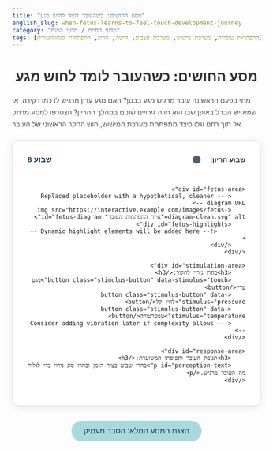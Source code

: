 ```yaml
---
title: "מסע החושים: כשהעובר לומד לחוש מגע"
english_slug: when-fetus-learns-to-feel-touch-development-journey
category: "מדעי החיים / מדעי המוח"
tags: [התפתחות עוברית, מערכת מישוש, מערכת עצבים, חישה, הריון, התפתחות סנסומוטורית]
---
```

<h1>מסע החושים: כשהעובר לומד לחוש מגע</h1>

<p>מתי בפעם הראשונה עובר מרגיש מגע בבטן? האם מגע עדין מרגיש לו כמו דקירה, או שמא יש הבדל באופן שבו הוא חווה גירויים שונים במהלך ההריון? הצטרפו למסע מרתק אל תוך רחם וגלו כיצד מתפתחת מערכת המישוש, חוש החקר הראשוני של העובר.</p>

<div id="app-container">
    <div id="timeline-area">
        <label for="week-slider">שבוע הריון:</label>
        <input type="range" id="week-slider" min="8" max="40" value="8">
        <span id="current-week">שבוע 8</span>
    </div>

    <div id="fetus-area">
        <!-- Replaced placeholder with a hypothetical, cleaner diagram URL -->
        <img src="https://interactive.example.com/images/fetus-diagram-clean.svg" alt="איור התפתחות העובר" id="fetus-diagram">
        <div id="fetus-highlights">
            <!-- Dynamic highlight elements will be added here -->
        </div>
    </div>

    <div id="stimulation-area">
        <h3>בחרו גירוי לחקור:</h3>
        <button class="stimulus-button" data-stimulus="touch">מגע עדין</button>
        <button class="stimulus-button" data-stimulus="pressure">לחץ קל</button>
        <button class="stimulus-button" data-stimulus="temperature">טמפרטורה</button>
        <!-- Consider adding vibration later if complexity allows -->
    </div>

    <div id="response-area">
        <h3>תגובת העובר ותפיסתו המשוערת:</h3>
        <p id="perception-text">בחרו שבוע בציר הזמן ובחרו סוג גירוי כדי לגלות מה העובר מרגיש.</p>
    </div>
</div>

<style>
    /* CSS styles for the interactive component */
    #app-container {
        direction: rtl;
        font-family: 'Arial', sans-serif; /* Use a common system font stack */
        display: flex;
        flex-direction: column;
        align-items: center;
        gap: 30px; /* Increased gap for better spacing */
        padding: 30px; /* More padding */
        border: 1px solid #e0e0e0; /* Lighter border */
        border-radius: 12px; /* More rounded corners */
        background-color: #ffffff; /* Clean white background */
        box-shadow: 0 4px 15px rgba(0, 0, 0, 0.08); /* Subtle shadow */
        max-width: 700px; /* Limit max width */
        margin: 20px auto; /* Center the container */
    }

    h1 {
        text-align: center;
        color: #333; /* Darker heading color */
        margin-bottom: 20px;
    }

    p {
        color: #555;
        line-height: 1.7;
    }

    #timeline-area {
        width: 100%;
        max-width: 600px;
        text-align: center;
        display: flex; /* Align slider and text */
        align-items: center;
        gap: 15px;
    }

    #timeline-area label {
        font-weight: bold;
        color: #333;
        flex-shrink: 0; /* Prevent label from shrinking */
    }

    #week-slider {
        flex-grow: 1; /* Slider takes available space */
        -webkit-appearance: none; /* Remove default styling */
        appearance: none;
        height: 8px;
        background: linear-gradient to right, #a8dadc, #457b9d; /* Gradient track */
        outline: none;
        opacity: 0.8;
        transition: opacity .2s;
        border-radius: 4px;
    }

    #week-slider:hover {
        opacity: 1;
    }

    #week-slider::-webkit-slider-thumb {
        -webkit-appearance: none;
        appearance: none;
        width: 20px;
        height: 20px;
        background: #1d3557; /* Darker thumb color */
        border: 2px solid #f1faee;
        border-radius: 50%;
        cursor: pointer;
        transition: background-color 0.3s ease, transform 0.2s ease;
    }

     #week-slider::-webkit-slider-thumb:hover {
        background-color: #457b9d;
        transform: scale(1.1);
     }

    #week-slider::-moz-range-thumb {
        width: 20px;
        height: 20px;
        background: #1d3557;
        border: 2px solid #f1faee;
        border-radius: 50%;
        cursor: pointer;
        transition: background-color 0.3s ease, transform 0.2s ease;
    }

    #week-slider::-moz-range-thumb:hover {
        background-color: #457b9d;
        transform: scale(1.1);
    }


    #current-week {
        font-weight: bold;
        color: #1d3557; /* Dark blue */
        font-size: 1.1em;
        min-width: 80px; /* Reserve space to prevent layout shifts */
        text-align: left;
    }

    #fetus-area {
        position: relative;
        width: 250px; /* Keep initial size, can adjust if diagram changes */
        height: 400px;
        display: flex; /* Center the image */
        justify-content: center;
        align-items: center;
        background-color: #a8dadc; /* Simulate amniotic fluid background */
        border-radius: 8px;
        overflow: hidden; /* Hide highlight overflow */
    }

    #fetus-diagram {
        display: block;
        width: 95%; /* Make it slightly smaller than container */
        height: 95%;
        object-fit: contain; /* Ensure image fits without distortion */
        transition: filter 0.5s ease; /* Smooth transition for filter */
    }

    #fetus-highlights {
        position: absolute;
        top: 0;
        left: 0;
        width: 100%;
        height: 100%;
        pointer-events: none; /* Don't interfere with mouse events */
        overflow: hidden;
    }

    /* Styles for dynamically created highlight elements */
    .highlight {
        position: absolute;
        background-color: rgba(241, 250, 238, 0.6); /* Light color base for highlights */
        border-radius: 50%; /* Default to circular highlights */
        opacity: 0; /* Start hidden */
        transition: opacity 0.5s ease, background-color 0.5s ease, transform 0.5s ease;
        transform: scale(0.8); /* Start slightly smaller */
    }

    .highlight.active {
        opacity: 1;
        transform: scale(1);
    }

    /* Stimulus specific colors for highlights */
    .highlight.touch { background-color: rgba(168, 218, 220, 0.7); } /* Soft blue-green */
    .highlight.pressure { background-color: rgba(69, 123, 157, 0.7); } /* Muted blue */
    .highlight.temperature { background-color: rgba(230, 57, 70, 0.7); } /* Soft red */

    /* Optional: pulsing animation for active highlight */
    .highlight.pulse {
        animation: pulse-animation 1.5s infinite alternate;
    }

    @keyframes pulse-animation {
        from { opacity: 0.7; transform: scale(1); }
        to { opacity: 1; transform: scale(1.05); }
    }


    #stimulation-area {
        text-align: center;
        width: 100%;
    }

    #stimulation-area h3 {
         color: #333;
         margin-bottom: 15px;
    }

    .stimulus-button {
        padding: 12px 20px; /* Larger buttons */
        margin: 5px;
        border: none; /* No border */
        border-radius: 25px; /* Pill shape */
        background-color: #457b9d; /* Muted blue */
        color: white;
        cursor: pointer;
        font-size: 1em;
        transition: background-color 0.3s ease, transform 0.1s ease;
        min-width: 100px; /* Ensure consistent width */
    }

    .stimulus-button:hover {
        background-color: #1d3557; /* Darker blue on hover */
    }

    .stimulus-button:active {
         transform: scale(0.98); /* Slight press effect */
    }

    .stimulus-button.active {
        background-color: #e63946; /* Accent color when active */
        font-weight: bold;
        box-shadow: 0 2px 8px rgba(0, 0, 0, 0.2);
    }

    #response-area {
        width: 100%;
        max-width: 600px;
        padding: 20px;
        border: 1px solid #ccc;
        border-radius: 8px;
        background-color: #f1faee; /* Very light green background */
        min-height: 100px; /* Ensure enough space for text */
        display: flex;
        flex-direction: column;
        justify-content: center; /* Center text vertically */
    }

    #response-area h3 {
        margin-top: 0;
        color: #333;
        text-align: center;
        margin-bottom: 10px;
    }

    #perception-text {
        text-align: center;
        color: #1d3557; /* Dark blue text */
        font-size: 1.1em;
    }


    /* Styles for the Explanation section */
    #show-explanation-button {
        display: block;
        margin: 30px auto; /* More space above/below */
        padding: 12px 25px;
        font-size: 1.1em;
        cursor: pointer;
        border: none;
        border-radius: 25px; /* Pill shape */
        background-color: #a8dadc; /* Soft blue-green */
        color: #1d3557; /* Dark blue text */
        transition: background-color 0.3s ease, transform 0.1s ease;
    }

    #show-explanation-button:hover {
        background-color: #457b9d;
        color: white;
    }
     #show-explanation-button:active {
         transform: scale(0.98);
    }


    #explanation {
        display: none; /* Hidden by default */
        margin-top: 20px;
        padding: 25px;
        border: 1px solid #e0e0e0;
        border-radius: 12px;
        background-color: #f9f9f9; /* Light grey background */
        direction: rtl;
        font-family: 'Arial', sans-serif;
        line-height: 1.8;
        color: #333;
    }

    #explanation h2, #explanation h3 {
        color: #1d3557; /* Dark blue headings */
        margin-top: 20px;
        margin-bottom: 12px;
    }

    #explanation p {
        margin-bottom: 15px;
        color: #555;
    }

    #explanation ul {
        margin-bottom: 15px;
        padding-right: 20px; /* Add padding for list bullets */
    }

     #explanation ul li {
         margin-bottom: 8px;
     }

</style>

<button id="show-explanation-button">הצגת המסע המלא: הסבר מעמיק</button>

<div id="explanation">
    <h2>מסע החושים: התפתחות מערכת המישוש בעובר</h2>

    <p>מערכת המישוש, הידועה גם כמערכת הסומטוסנסורית, היא מחלוצות החישה של העובר ואבן יסוד קריטית להתפתחותו. היא מאפשרת לו לא רק לחוש את סביבתו הפנימית והחיצונית (המוגבלת כרגע לרחם), אלא גם לבנות תפיסה של גופו, לפתח תנועה וללמוד. היכולת המופלאה לחוש מגע עדין, לחץ, שינויי טמפרטורה ואף כאב מתפתחת במסע הדרגתי ומרתק במהלך ההריון.</p>

    <h3>נקודת ההתחלה: ניצני הרגישות הראשונים</h3>
    <p>הסימנים הראשונים לרגישות למגע מופיעים מוקדם מאוד. כבר בשבוע 8, אזור הפה והשפתיים הוא הראשון שמגיב במעין רפלקס ראשוני למגע. מכאן, הרגישות מתפשטת במהירות: תחילה לחלקים נוספים בפנים, ולאחר מכן לידיים, לרגליים ולבסוף, מכסה את כל גופו הזעיר של העובר.</p>

    <h3>בניית מפת החושים: התפתחות קולטני המישוש בעור</h3>
    <p>העור, האיבר הגדול ביותר בגוף, הופך למעבדה חושית של ממש בזכות התפתחות מגוון עצום של קולטנים (רצפטורים) ייעודיים:</p>
    <ul>
        <li><strong>מכאנורצפטורים:</strong> אלו הם החיישנים הראשונים שמגיבים לכוחות מכאניים – מגע, לחץ, רטט ואף מתיחה. קולטנים שונים (כמו מייסנר, פאצ'יני, מרקל, רפיני) נוצרים בקצב משתנה, בשכבות עור שונות, והתפתחותם נמשכת גם לאחר הלידה.</li>
        <li><strong>תרמורצפטורים:</strong> קולטים שינויים בטמפרטורה (חום וקור). פעילותם מתגברת בשלבים מאוחרים יותר של ההריון ומאפשרת לעובר לחוש בשינויים בסביבת מי השפיר.</li>
        <li><strong>נוציספטורים (קולטני כאב):</strong> אלו הם קצוות עצב חופשיים המזהים גירויים שעלולים לגרום נזק לרקמה. היכולת לחוש כאב כתחושה מובחנת היא נושא מורכב, אך המסלולים העצביים הבסיסיים הקשורים בתגובה לכאב מתפתחים מוקדם יחסית.</li>
    </ul>

    <h3>סלילת הדרכים העצביות: התפתחות סיבים ומסלולים</h3>
    <p>המידע הנקלט בקולטנים בעור מועבר דרך סיבי עצב תחושתיים אל חוט השדרה ומשם במעלה למוח. זהו תהליך מורכב הכולל צמיחה ענפה של סיבי עצב (עצבוב) לכל פינות הגוף, ובמקביל בניית מסלולים עצביים מרכזיים:</p>
    <ul>
        <li><strong>גזע המוח:</strong> כאן מתבצע עיבוד ראשוני ומתפתחות תגובות רפלקסיביות אוטומטיות.</li>
        <li><strong>תלמוס:</strong> תחנת ממסר מרכזית וחיונית לתפיסה ראשונית של תחושות לפני הגעתן לאזורים הגבוהים במוח. מתפתח מוקדם ופעיל כבר בשלבים אמצעיים של ההריון.</li>
        <li><strong>קורטקס סומטוסנסורי:</strong> אזור מיוחד בקליפת המוח האחראי על העיבוד המתוחכם ביותר: זיהוי מדויק של מיקום המגע, הבדלה בין סוגי גירויים, ואינטגרציה של מידע תחושתי מורכב. אזור זה מבשיל באופן משמעותי לקראת סוף ההריון ולאחר הלידה, ומאפשר תפיסה מודעת ומובחנת יותר.</li>
    </ul>
    <p>ההתפתחות ההדרגתית של מסלולים אלו היא שמעצבת את האופן שבו העובר מגיב - מרפלקסים פשוטים לתפיסה מורכבת.</p>

    <h3>שינויים בתפיסת מגע: ממגע עמום לחישה מובחנת</h3>
    <p>האופן שבו עובר תופס ומגיב למגע משתנה דרמטית:</p>
    <ul>
        <li><strong>שבועות מוקדמים (עד שבוע 20):</strong> התגובה היא בעיקר רפלקסיבית, מקומית ואוטומטית. ייתכן שיש תחושה בסיסית מאוד, אך סביר להניח שהיא עמומה, לא מובחנת ובוודאי לא מלווה בתפיסה מודעת כמו אצל מבוגר.</li>
        <li><strong>שבועות אמצעיים (שבוע 20-30):</strong> עם התפתחות המסלולים המגיעים למוח (ובעיקר לתלמוס), התגובות הופכות מורכבות יותר. יש רגישות גוברת ללחץ, והעובר מגיב בתנועה ברורה יותר למגע, במיוחד באזורים המפותחים כמו פנים וידיים.</li>
        <li><strong>שבועות מאוחרים (משבוע 30 ואילך):</strong> התפתחות הקורטקס הסומטוסנסורי מאפשרת עיבוד עמוק יותר. העובר יכול להבדיל טוב יותר בין סוגי מגע שונים, לזהות מיקום מדויק יחסית, לחוש טמפרטורה, וייתכן שאף לחוות כאב ברמה כלשהי (אם כי חווית הכאב המודעת של מבוגר עדיין אינה קיימת).</li>
    </ul>

    <h3>מגע עצמי וחקירת הסביבה: תנועה ככלי חישה</h3>
    <p>בעיטות, מציצת אגודל, נגיעה בפנים או בדפנות הרחם - תנועות אלו אינן סתם "התפרעויות". הן מהוות מנוע קריטי להתפתחות חוש המישוש ומודעות הגוף. כל מגע עצמי או מגע עם סביבת הרחם שולח פידבק תחושתי למוח, ומסייע לו "למפות" את הגוף ולבנות את התפיסה הפנימית שלו. אינטראקציה בלתי פוסקת זו בין תנועה לחישה היא ליבת ההתפתחות הסנסומוטורית התקינה.</p>

    <h3>סיכום</h3>
    <p>מסע התפתחות מערכת המישוש הוא עדות מדהימה למורכבות החיים המתהווים ברחם. מריפלקסים פשוטים וקולטנים בודדים ועד למערכת משוכללת המסוגלת לעבד מגוון תחושות מורכבות – חוש המישוש מאפשר לעובר לחקור את גופו ואת עולמו עוד לפני שהוא נולד, ומכין אותו לחוויה המלאה של החיים מחוץ לרחם.</p>
</div>

<script>
    // JavaScript for the interactive component
    const weekSlider = document.getElementById('week-slider');
    const currentWeekSpan = document.getElementById('current-week');
    const stimulusButtons = document.querySelectorAll('.stimulus-button');
    const perceptionText = document.getElementById('perception-text');
    const fetusDiagram = document.getElementById('fetus-diagram');
    const fetusHighlightsArea = document.getElementById('fetus-highlights');
    const showExplanationButton = document.getElementById('show-explanation-button');
    const explanationDiv = document.getElementById('explanation');

    let currentWeek = parseInt(weekSlider.value);
    let activeStimulus = null; // 'touch', 'pressure', 'temperature'

    // --- Data Simulation based on general timeline ---
    // This is a simplified model for visualization purposes
    const sensitivityTimeline = {
        8: ['mouth_lips'], // Start around mouth
        10: ['face', 'palms_soles'], // Face, palms, soles become sensitive
        12: ['limbs'], // Arms and legs
        14: ['trunk'], // Torso
        18: ['entire_body_basic'], // Basic sensitivity everywhere
        25: ['entire_body_enhanced'], // Enhanced sensitivity and differentiation
        30: ['entire_body_refined'] // More refined perception and processing
    };

     // Estimated relative positions for highlight areas within fetus-area (as percentages)
     // These need to be adjusted based on the actual fetus diagram used.
     const highlightPositions = {
        'mouth_lips': { top: 75, left: 48, width: 8, height: 4, radius: '50%' },
        'face': { top: 65, left: 45, width: 20, height: 15, radius: '50% / 40%' },
        'palms_soles': [
            { top: 55, left: 25, width: 8, height: 8, radius: '50%' }, // Left hand (example position)
            { top: 55, left: 67, width: 8, height: 8, radius: '50%' }, // Right hand (example position)
            { top: 88, left: 35, width: 10, height: 5, radius: '50%' }, // Left foot (example position)
            { top: 88, left: 55, width: 10, height: 5, radius: '50%' }  // Right foot (example position)
        ],
        'limbs': [
             { top: 40, left: 15, width: 15, height: 50, radius: '20px' }, // Left arm/leg area
             { top: 40, left: 70, width: 15, height: 50, radius: '20px' }  // Right arm/leg area
        ],
        'trunk': { top: 30, left: 30, width: 40, height: 40, radius: '30% / 40%' }, // Torso area
        'entire_body_basic': { top: 10, left: 10, width: 80, height: 90, radius: '50px' }, // General full body area
        'entire_body_enhanced': { top: 10, left: 10, width: 80, height: 90, radius: '50px' }, // General full body area
        'entire_body_refined': { top: 10, left: 10, width: 80, height: 90, radius: '50px' } // General full body area
     };


    const stimulusPerception = {
        // Week ranges (inclusive) -> Stimulus type -> Perception description
        '8-14': {
            'default': 'בשבוע זה, רגישות מתחילה להתפתח. בחרו גירוי לראות תגובה משוערת.',
            'touch': 'מגע קל באזורים הרגישים (כרגע רק סביב הפה) עשוי לעורר רפלקס פשוט או תנועה מקומית. זו כנראה לא תחושה מודעת, אלא תגובה בסיסית.',
            'pressure': 'ייתכן שינוי קל בתנועה בתגובה ללחץ משמעותי מאוד, אבל אין תפיסה מובחנת של לחץ. המערכת החושית עדיין בסיסית.',
            'temperature': 'לא צפויה תגובה או תפיסה לשינויי טמפרטורה במי השפיר בשלב זה.'
        },
        '15-24': {
             'default': 'רגישות העובר מתפשטת ומתפתחת. בחרו גירוי לראות כיצד הוא עשוי להגיב.',
            'touch': 'רגישות למגע עולה משמעותית, במיוחד בפנים, בידיים וברגליים. מגע עשוי לעורר תנועות מורכבות יותר וחקירה של הגוף עצמו.',
            'pressure': 'רגישות ללחץ הולכת וגוברת. לחץ על דפנות הרחם עשוי לעורר תגובה ברורה יותר, ייתכן גם שינויים בקצב הלב. העובר מתחיל לחוש גבולות.',
            'temperature': 'ייתכן שינוי מסוים בתגובה פיזיולוגית לשינויי טמפרטורה חדים, אך תפיסה מודעת של חום/קור מוגבלת.'
        },
        '25-40': {
            'default': 'מערכת המישוש מפותחת מאוד. גלו את טווח התחושות האפשרי.',
            'touch': 'תפיסת מגע עדינה ומדויקת יותר. העובר מסוגל להבדיל טוב יותר בין סוגי מגע ומיקומים. מגע הוא דרך מרכזית לחקור את העולם הפנימי שלו.',
            'pressure': 'רגישות טובה ללחץ מאפשרת לעובר לחוש את המנח שלו ברחם ואף לדחוף כנגד דפנות. לחץ הוא חלק מחוויית העולם שלו.',
            'temperature': 'ייתכן שוני בתגובה לתנאי טמפרטורה במי השפיר. יש יכולת כלשהי לחוש חום או קור.'
        }
    };

    function getStimulusColorClass(stimulus) {
        switch(stimulus) {
            case 'touch': return 'touch';
            case 'pressure': return 'pressure';
            case 'temperature': return 'temperature';
            default: return '';
        }
    }

    function updateFetusVisualization(week, stimulus) {
        // Clear previous highlights
        fetusHighlightsArea.innerHTML = '';
        fetusDiagram.style.filter = 'none'; // Reset filter
        fetusDiagram.style.outline = 'none'; // Reset outline

        let sensitiveAreas = [];
        for (let w = 8; w <= week; w++) {
            if (sensitivityTimeline[w]) {
                 // In a real app, you'd merge or prioritize based on progression
                 // For this simulation, just add all areas that became sensitive by this week
                 sensitivityTimeline[w].forEach(area => {
                     if (!sensitiveAreas.includes(area)) {
                         sensitiveAreas.push(area);
                     }
                 });
            }
        }

        // Determine the highest level of "entire_body" sensitivity reached
        let entireBodySensitivity = null;
        if (week >= 30) entireBodySensitivity = 'entire_body_refined';
        else if (week >= 25) entireBodySensitivity = 'entire_body_enhanced';
        else if (week >= 18) entireBodySensitivity = 'entire_body_basic';

        // If any entire body sensitivity is reached, just highlight the whole body representation
        if (entireBodySensitivity && highlightPositions[entireBodySensitivity]) {
             const entireBodyPos = highlightPositions[entireBodySensitivity];
             const div = document.createElement('div');
             div.classList.add('highlight', 'active', 'pulse', getStimulusColorClass(stimulus));
             div.style.cssText = `
                 top: ${entireBodyPos.top}%;
                 left: ${entireBodyPos.left}%;
                 width: ${entireBodyPos.width}%;
                 height: ${entireBodyPos.height}%;
                 border-radius: ${entireBodyPos.radius};
             `;
             fetusHighlightsArea.appendChild(div);

        } else {
             // Otherwise, add specific area highlights for areas sensitive up to this week
             sensitiveAreas.forEach(areaKey => {
                 if (highlightPositions[areaKey]) {
                     const positions = Array.isArray(highlightPositions[areaKey]) ? highlightPositions[areaKey] : [highlightPositions[areaKey]];

                     positions.forEach(pos => {
                          const div = document.createElement('div');
                          div.classList.add('highlight', 'active', getStimulusColorClass(stimulus));
                          // Add pulse only if a stimulus is selected
                          if (stimulus) {
                              div.classList.add('pulse');
                          }
                          div.style.cssText = `
                              top: ${pos.top}%;
                              left: ${pos.left}%;
                              width: ${pos.width}%;
                              height: ${pos.height}%;
                              border-radius: ${pos.radius || '50%'}; /* Default to 50% if not specified */
                              transform: scale(1); /* Ensure initial scale is correct */
                              opacity: 1; /* Ensure initial opacity is correct */
                          `;
                          fetusHighlightsArea.appendChild(div);
                     });
                 }
             });
        }


        // Update text description after visualization
        updatePerceptionText(week, stimulus, sensitiveAreas);
    }

    function updatePerceptionText(week, stimulus, sensitiveAreas) {
        let perceptionKey = null;

        if (week >= 25) {
            perceptionKey = '25-40';
        } else if (week >= 15) {
            perceptionKey = '15-24';
        } else {
            perceptionKey = '8-14';
        }

        let description = '';
        if (stimulus && stimulusPerception[perceptionKey] && stimulusPerception[perceptionKey][stimulus]) {
             description = stimulusPerception[perceptionKey][stimulus];
        } else {
             // Fallback or default message
             description = stimulusPerception[perceptionKey]['default'] || 'בחרו שבוע וגירוי כדי לגלות כיצד העובר חווה מגע.';
        }

         perceptionText.textContent = description;
    }


    // Event Listeners
    weekSlider.addEventListener('input', (event) => {
        currentWeek = parseInt(event.target.value);
        currentWeekSpan.textContent = `שבוע ${currentWeek}`;
        updateFetusVisualization(currentWeek, activeStimulus);
    });

    stimulusButtons.forEach(button => {
        button.addEventListener('click', () => {
            const stimulusType = button.getAttribute('data-stimulus');

            // Remove active from all buttons
            stimulusButtons.forEach(btn => btn.classList.remove('active'));

            // If the clicked button was already active, deactivate it
            if (activeStimulus === stimulusType) {
                activeStimulus = null;
            } else {
                // Activate the clicked button
                button.classList.add('active');
                activeStimulus = stimulusType;
            }

            // Update visualization and text based on the new state
            updateFetusVisualization(currentWeek, activeStimulus);
        });
    });

    showExplanationButton.addEventListener('click', () => {
        const isHidden = explanationDiv.style.display === 'none' || explanationDiv.style.display === '';
        explanationDiv.style.display = isHidden ? 'block' : 'none';
        showExplanationButton.textContent = isHidden ? 'הסתר הסבר מעמיק' : 'הצגת המסע המלא: הסבר מעמיק'; // Toggle button text
    });

    // Initial update on page load
    updateFetusVisualization(currentWeek, activeStimulus);

</script>
```